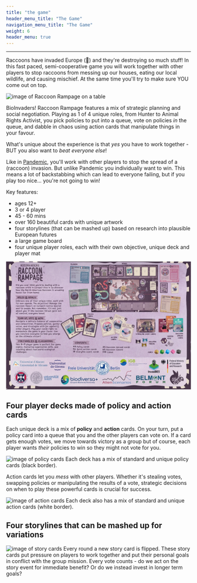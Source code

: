 ```yaml
---
title: "the game"
header_menu_title: "The Game"
navigation_menu_title: "The Game"
weight: 6
header_menu: true
---
```


<!--
Feature notice: This section displays options to customize title:
- has a normal section title (`title` = "Raccoon Rampge: Deluxe Edition"),
- custom welcome screen title (`header_menu_title` = "CustomWelcomeTitle"),
- custom navigation menu title (`navigation_menu_title` = "CustomNav menu").

That is the important part, right? You want to know what I can do for you. This is why I put this right up there into the header menu of the website.
-->

---
Raccoons have invaded Europe (🦝) and they're destroying so much stuff! In this fast paced, semi-cooperative game you will work together with other players to stop raccoons from messing up our houses, eating our local wildlife, and causing mischief. At the same time you'll try to make sure YOU come out on top.

![image of Raccoon Rampage on a table](images/glamourshot.jpg)

BioInvaders! Raccoon Rampage features a mix of strategic planning and social negotiation.  Playing as 1 of 4 unique roles, from Hunter to Animal Rights Activist, you pick policies to put into a queue, vote on policies *in* the queue, and dabble in chaos using action cards that manipulate things in your favour.  

What's unique about the experience is that *yes* you have to work together - BUT you also want to *beat everyone else*!

Like in [Pandemic](https://boardgamegeek.com/boardgame/30549/pandemic), you'll work with other players to stop the spread of a (raccoon) invasion.  But unlike Pandemic you individually want to win.  This means a lot of backstabbing which can lead to everyone failing, but if you play too nice... you're not going to win!

Key features:
* ages 12+
* 3 or 4 player
* 45 - 60 mins
* over 160 beautiful cards with unique artwork
* four storylines (that can be mashed up) based on research into plausible European futures
* a large game board
* four unique player roles, each with their own objective, unique deck and player mat

![image of Raccoon Rampage back of box](images/back_of_box.png)

## Four player decks made of policy and action cards


Each unique deck is a mix of **policy** and **action** cards.  On your turn, put a policy card into a queue that you and the other players can vote on.  If a card gets enough votes, we move towards victory as a group but of course, each player wants *their* policies to win so they might not vote for you.

![image of policy cards](images/policy_cards.png)
Each deck has a mix of standard and unique policy cards (black border).

Action cards let you *mess* with other players.  Whether it's stealing votes, swapping policies or manipulating the results of a vote, strategic decisions on when to play these powerful cards is crucial for success.

![image of action cards](images/action_cards.png)
Each deck also has a mix of standard and unique action cards (white border).


## Four storylines that can be mashed up for variations

![image of story cards](images/story_cards.png)
Every round a new story card is flipped.  These story cards put pressure on players to work together and put their personal goals in conflict with the group mission.  Every vote counts - do we act on the story event for immediate benefit? Or do we instead invest in longer term goals?


<!-- 
Want to learn more about getting your hands on this game check [dedicated page](services) for more details. 
-->
